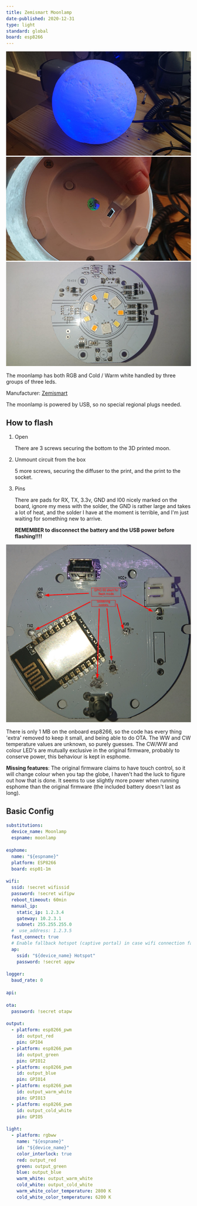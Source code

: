 ```yaml
---
title: Zemismart Moonlamp
date-published: 2020-12-31
type: light
standard: global
board: esp8266
---
```


![Product image](Moonlamp.jpg "Product Image")
![Bottom view](BottomView.jpg "Bottom View")
![LED Layout](LEDLayout.jpg "Bottom View")

The moonlamp has both RGB and Cold / Warm white handled by three groups of three leds.

Manufacturer: [Zemismart](https://www.zemismart.com/products/christmas-gift-led-remote-control-light-compatible-with-alexa-google-home-3d-printing-children-bedroom-colorful-moon-lamp-app-121)

The moonlamp is powered by USB, so no special regional plugs needed.

## How to flash

1. Open

   There are 3 screws securing the bottom to the 3D printed moon.

2. Unmount circuit from the box

   5 more screws, securing the diffuser to the print, and the print to the socket.

3. Pins

   There are pads for RX, TX, 3.3v, GND and I00 nicely marked on the board, ignore my mess with the solder, the GND is rather large and takes a lot of heat, and the solder I have at the moment is terrible, and I'm just waiting for something new to arrive.

   **REMEMBER to disconnect the battery and the USB power before flashing!!!!**

![Soldering points](SolderingPoints.png "Soldering Points")

There is only 1 MB on the onboard esp8266, so the code has every thing 'extra' removed to keep it small, and being able to do OTA.
The WW and CW temperature values are unknown, so purely guesses.
The CW/WW and colour LED's are mutually exclusive in the original firmware, probably to conserve power, this behaviour is kept in esphome.

**Missing features**:
The original firmware claims to have touch control, so it will change colour when you tap the globe, I haven't had the luck to figure out how that is done.
It seems to use slightly more power when running esphome than the original firmware (the included battery doesn't last as long).

## Basic Config

```yaml
substitutions:
  device_name: Moonlamp
  espname: moonlamp

esphome:
  name: "${espname}"
  platform: ESP8266
  board: esp01-1m

wifi:
  ssid: !secret wifissid
  password: !secret wifipw
  reboot_timeout: 60min
  manual_ip:
    static_ip: 1.2.3.4
    gateway: 10.2.3.1
    subnet: 255.255.255.0
  #  use_address: 1.2.3.5
  fast_connect: true
  # Enable fallback hotspot (captive portal) in case wifi connection fails
  ap:
    ssid: "${device_name} Hotspot"
    password: !secret appw

logger:
  baud_rate: 0

api:

ota:
  password: !secret otapw

output:
  - platform: esp8266_pwm
    id: output_red
    pin: GPIO4
  - platform: esp8266_pwm
    id: output_green
    pin: GPIO12
  - platform: esp8266_pwm
    id: output_blue
    pin: GPIO14
  - platform: esp8266_pwm
    id: output_warm_white
    pin: GPIO13
  - platform: esp8266_pwm
    id: output_cold_white
    pin: GPIO5

light:
  - platform: rgbww
    name: "${espname}"
    id: "${device_name}"
    color_interlock: true
    red: output_red
    green: output_green
    blue: output_blue
    warm_white: output_warm_white
    cold_white: output_cold_white
    warm_white_color_temperature: 2800 K
    cold_white_color_temperature: 6200 K
```
